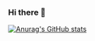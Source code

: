 ### Hi there 👋

[![Anurag's GitHub stats](https://github-readme-stats.vercel.app/api?username={ktss1219}&theme=onedark)](https://github.com/anuraghazra/github-readme-stats)

<!--
**ktss1219/ktss1219** is a ✨ _special_ ✨ repository because its `README.md` (this file) appears on your GitHub profile.

Here are some ideas to get you started:

- 🔭 I’m currently working on ...
- 🌱 I’m currently learning ...
- 👯 I’m looking to collaborate on ...
- 🤔 I’m looking for help with ...
- 💬 Ask me about ...
- 📫 How to reach me: ...
- 😄 Pronouns: ...
- ⚡ Fun fact: ...
-->
